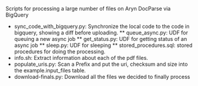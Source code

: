Scripts for processing a large number of files on Aryn DocParse via BigQuery

* sync_code_with_bigquery.py: Synchronize the local code to the code in bigquery, showing a diff before uploading.
** queue_async.py: UDF for queuing a new async job
** get_status.py: UDF for getting status of an async job
** sleep.py: UDF for sleeping
** stored_procedures.sql: stored procedures for doing the processing.
* info.sh: Extract information about each of the pdf files.
* populate_uris.py: Scan a Prefix and put the uri, checksum and size into the example.input_files
  table.
* download-finals.py: Download all the files we decided to finally process
